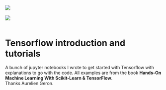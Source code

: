 <div align="left">
  <img src="https://www.tensorflow.org/images/tf_logo_transp.png"><br><br>
</div>

<div align="left">
  <img src="http://akamaicovers.oreilly.com/images/0636920052289/cat.gif"><br><br>
</div>

# Tensorflow introduction and tutorials
A bunch of jupyter notebooks I wrote to get started with Tensorflow with explanations to go with the code. All examples are from the book **Hands-On Machine Learning With Scikit-Learn & TensorFlow**.<br> Thanks Aurelien Geron.
